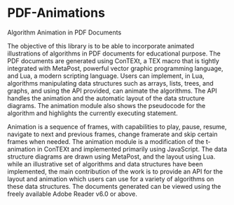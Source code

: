 PDF-Animations
==============

Algorithm Animation in PDF Documents

The objective of this library is to be able to incorporate animated illustrations of algorithms in PDF documents for educational purpose. The PDF documents are generated using ConTEXt, a TEX macro that is tightly integrated with MetaPost, powerful vector graphic programming language, and Lua, a modern scripting language. Users can implement, in Lua, algorithms manipulating data structures such as arrays, lists, trees, and graphs, and using the API provided, can animate the algorithms. The API handles the animation and the automatic layout of the data structure diagrams. The animation module also shows the pseudocode for the algorithm and highlights the currently executing statement.

Animation is a sequence of frames, with capabilities to play, pause, resume, navigate to next and previous frames, change framerate and skip certain frames when needed. The animation module is a modification of the t-animation in ConTEXt and implemented primarily using JavaScript. The data structure diagrams are drawn using MetaPost, and the layout using Lua. while an illustrative set of algorithms and data structures have been implemented, the main contribution of the work is to provide an API for the layout and animation which users can use for a variety of algorithms on these data structures. The documents generated can be viewed using the freely available Adobe Reader v6.0 or above.